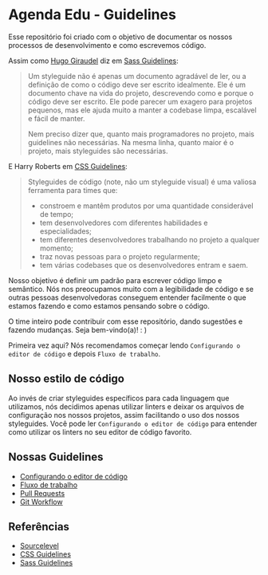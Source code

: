 Agenda Edu - Guidelines
=======================

Esse repositório foi criado com o objetivo de documentar os nossos processos de desenvolvimento e como escrevemos código.

Assim como [Hugo Giraudel](http://hugogiraudel.com/) diz em [Sass Guidelines](https://sass-guidelin.es/#introduction):

> Um styleguide não é apenas um documento agradável de ler, ou a definição de como o código deve ser escrito idealmente. Ele é um documento chave na vida do projeto, descrevendo como e porque o código deve ser escrito. Ele pode parecer um exagero para projetos pequenos, mas ele ajuda muito a manter a codebase limpa, escalável e fácil de manter.
>
> Nem preciso dizer que, quanto mais programadores no projeto, mais guidelines não necessárias. Na mesma linha, quanto maior é o projeto, mais styleguides são necessárias.

E Harry Roberts em [CSS Guidelines](http://cssguidelin.es/#the-importance-of-a-styleguide):

> Styleguides de código (note, não um styleguide visual) é uma valiosa ferramenta para times que:
> * constroem e mantêm produtos por uma quantidade considerável de tempo;
> * tem desenvolvedores com diferentes habilidades e especialidades;
> * tem diferentes desenvolvedores trabalhando no projeto a qualquer momento;
> * traz novas pessoas para o projeto regularmente;
> * tem várias codebases que os desenvolvedores entram e saem.

Nosso objetivo é definir um padrão para escrever código limpo e semântico. Nós nos preocupamos muito com a legibilidade de código e se outras pessoas desenvolvedoras conseguem entender facilmente o que estamos fazendo e como estamos pensando sobre o código.

O time inteiro pode contribuir com esse repositório, dando sugestões e fazendo mudanças. Seja bem-vindo(a)! : )

Primeira vez aqui? Nós recomendamos começar lendo `Configurando o editor de código` e depois `Fluxo de trabalho`.

## Nosso estilo de código

Ao invés de criar styleguides específicos para cada linguagem que utilizamos, nós decidimos apenas utilizar linters e deixar os arquivos de configuração nos nossos projetos, assim facilitando o uso dos nossos styleguides. Você pode ler `Configurando o editor de código` para entender como utilizar os linters no seu editor de código favorito.

## Nossas Guidelines

*   [Configurando o editor de código](https://github.com/agendakids/guidelines/blob/main/resources/code_editor.md)
*   [Fluxo de trabalho](https://github.com/sourcelevel/guidelines/blob/master/resources/process_workflow.md)
*   [Pull Requests](https://github.com/sourcelevel/guidelines/blob/master/resources/pull_requests.md)
*   [Git Workflow](https://github.com/sourcelevel/guidelines/blob/master/resources/git_workflow.md)

## Referências

*   [Sourcelevel](https://github.com/sourcelevel/guidelines)
*   [CSS Guidelines](http://cssguidelin.es/)
*   [Sass Guidelines](https://sass-guidelin.es)
